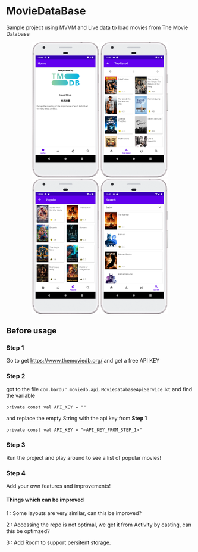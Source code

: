 # MovieDataBase
Sample project using MVVM and Live data to load movies from The Movie Database

<p align="center">
  <img src="https://github.com/bardurt/MovieDataBase/blob/master/screenshots/Screenshot_20220306_100822.png" width="180" alt="accessibility text">
  <img src="https://github.com/bardurt/MovieDataBase/blob/master/screenshots/Screenshot_20220306_100856.png" width="180" alt="accessibility text">
  <img src="https://github.com/bardurt/MovieDataBase/blob/master/screenshots/Screenshot_20220306_100921.png" width="180" alt="accessibility text">
  <img src="https://github.com/bardurt/MovieDataBase/blob/master/screenshots/Screenshot_20220306_100950.png" width="180" alt="accessibility text">
</p>


## Before usage

### Step 1
Go to get https://www.themoviedb.org/ and get a free API KEY

### Step 2
got to the file ```com.bardur.moviedb.api.MovieDatabaseApiService.kt``` and find the variable 
```
private const val API_KEY = ""
``` 
and replace the empty String with the api key from <b>Step 1</b> 
``` 
private const val API_KEY = "<API_KEY_FROM_STEP_1>" 
```


### Step 3
Run the project and play around to see a list of popular movies!

### Step 4
Add your own features and improvements!

#### Things which can be improved
1 : Some layouts are very similar, can this be improved?

2 : Accessing the repo is not optimal, we get it from Activity by casting, can this be optimzed?

3 : Add Room to support persitent storage.
